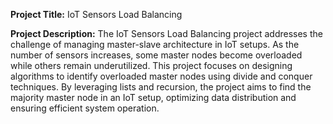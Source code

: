 **Project Title:** IoT Sensors Load Balancing

**Project Description:**
The IoT Sensors Load Balancing project addresses the challenge of managing master-slave architecture in IoT setups. As the number of sensors increases, some master nodes become overloaded while others remain underutilized. This project focuses on designing algorithms to identify overloaded master nodes using divide and conquer techniques. By leveraging lists and recursion, the project aims to find the majority master node in an IoT setup, optimizing data distribution and ensuring efficient system operation.
